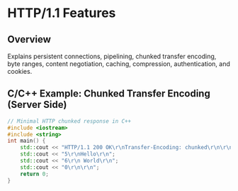 # HTTP/1.1 Features

## Overview
Explains persistent connections, pipelining, chunked transfer encoding, byte ranges, content negotiation, caching, compression, authentication, and cookies.

## C/C++ Example: Chunked Transfer Encoding (Server Side)
```c++
// Minimal HTTP chunked response in C++
#include <iostream>
#include <string>
int main() {
    std::cout << "HTTP/1.1 200 OK\r\nTransfer-Encoding: chunked\r\n\r\n";
    std::cout << "5\r\nHello\r\n";
    std::cout << "6\r\n World\r\n";
    std::cout << "0\r\n\r\n";
    return 0;
}
```
